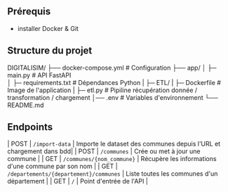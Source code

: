 

## Prérequis

- installer Docker & Git

## Structure du projet

DIGITALISIM/
├── docker-compose.yml    # Configuration 
├── app/
│    ├─ main.py           # API FastAPI                          
│    ├─ requirements.txt  # Dépendances Python
|    ├─ ETL/
|       ├─ Dockerfile     # Image de l'application
|       ├─ etl.py         # Pipiline récupération donnée / transformation / chargement 
│── .env                  # Variables d'environnement 
└── README.md

## Endpoints ##


| POST | `/import-data`                         | Importe le dataset des communes depuis l'URL et chargement dans bdd|
| POST | `/communes`                            | Crée ou met à jour une commune |
| GET  | `/communes/{nom_commune}`              | Récupère les informations d'une commune par son nom |
| GET  | `/departements/{departement}/communes` | Liste toutes les communes d'un département |
| GET  | `/`                                    | Point d'entrée de l'API |

